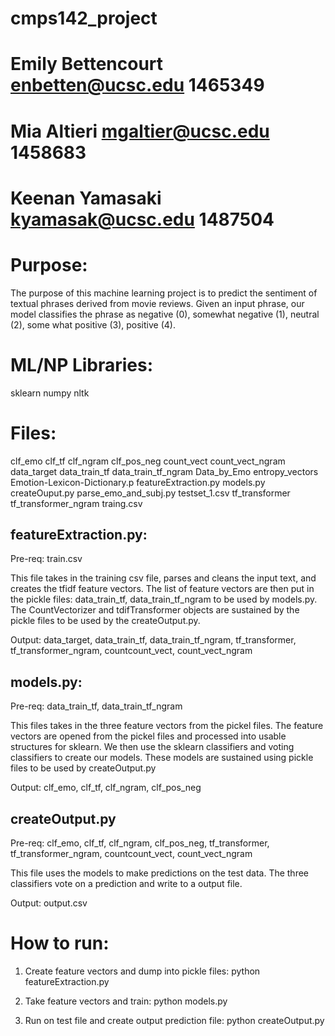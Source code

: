 # cmps142_project
# Emily Bettencourt enbetten@ucsc.edu 1465349 
# Mia Altieri mgaltier@ucsc.edu 1458683
# Keenan Yamasaki kyamasak@ucsc.edu 1487504

Purpose:
========
The purpose of this machine learning project is to predict the sentiment of textual phrases derived from movie reviews. Given an input phrase, our model classifies the phrase as negative (0), somewhat negative (1), 
neutral (2), some what positive (3), positive (4). 

ML/NP Libraries:
================
sklearn
numpy
nltk

Files: 
======
clf_emo
clf_tf 
clf_ngram
clf_pos_neg
count_vect
count_vect_ngram
data_target
data_train_tf
data_train_tf_ngram
Data_by_Emo
entropy_vectors
Emotion-Lexicon-Dictionary.p
featureExtraction.py 
models.py 
createOuput.py
parse_emo_and_subj.py
testset_1.csv
tf_transformer
tf_transformer_ngram
traing.csv 


featureExtraction.py: 
---------------------
Pre-req: train.csv

This file takes in the training csv file, parses and cleans the input text, and creates the tfidf feature vectors. The list of feature vectors are then put in the pickle files: data_train_tf, data_train_tf_ngram to be used by models.py. The CountVectorizer and tdifTransformer objects are sustained by the pickle files to be used by the createOutput.py. 

Output: data_target, data_train_tf, data_train_tf_ngram, tf_transformer, tf_transformer_ngram, countcount_vect, count_vect_ngram

models.py: 
----------
Pre-req: data_train_tf, data_train_tf_ngram

This files takes in the three feature vectors from the pickel files. The feature vectors are opened from the pickel files and processed into usable structures for sklearn. We then use the sklearn classifiers and voting classifiers to create our models. These models are sustained using pickle files to be used by createOutput.py

Output: clf_emo, clf_tf, clf_ngram, clf_pos_neg

createOutput.py
---------------
Pre-req: clf_emo, clf_tf, clf_ngram, clf_pos_neg, tf_transformer, tf_transformer_ngram, countcount_vect, count_vect_ngram

This file uses the models to make predictions on the test data. The three classifiers vote on a prediction and write to a output file.

Output: output.csv


How to run:
===========
1. Create feature vectors and dump into pickle files: 
	python featureExtraction.py

2. Take feature vectors and train: 
	python models.py

3. Run on test file and create output prediction file: 
	python createOutput.py 


